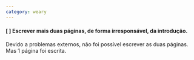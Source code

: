 ```yaml
---
category: weary
---
```


#### [ ] Escrever mais duas páginas, de forma irresponsável, da introdução.
Devido a problemas externos, não foi possível escrever as duas páginas. Mas 1 página foi escrita.
